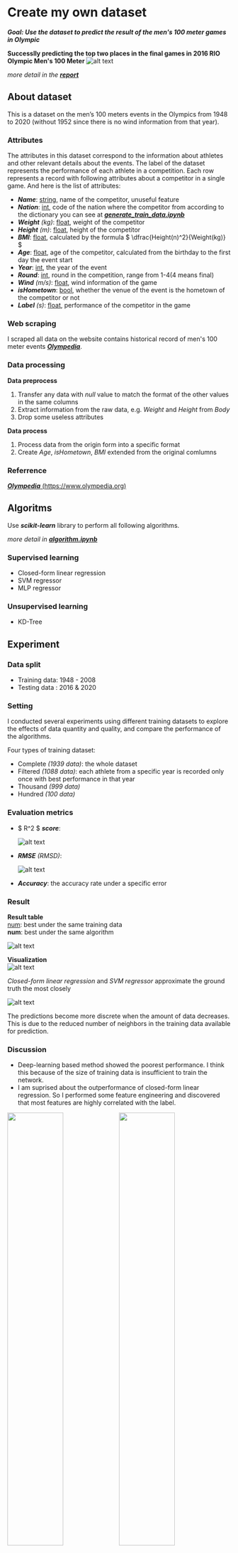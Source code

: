 # Create my own dataset
***Goal: Use the dataset to predict the result of the men's 100 meter games in Olympic***

**Successlly predicting the top two places in the final games in 2016 RIO Olympic Men's 100 Meter**
![alt text](./asset/result_2016.png)

*more detail in the* [***report***](https://github.com/ailuropodaWu/NYCU-AI-Capstone/blob/main/Project1/report/110550014_project1.pdf)
## About dataset
This is a dataset on the men’s 100 meters events in the Olympics from 1948 to 2020 (without 1952 since there is no wind information from that year).

### Attributes
The attributes in this dataset correspond to the information about athletes and other relevant details about the events. The label of the dataset represents the performance of each athlete in a competition.
Each row represents a record with following attributes about a competitor in a single game. And here is the list of attributes:
- ***Name***: <u>string</u>, name of the competitor, unuseful feature
- ***Nation***: <u>int</u>, code of the nation where the competitor from according to the dictionary you can see at [***generate_train_data.ipynb***](https://github.com/ailuropodaWu/NYCU-AI-Capstone/blob/main/Project1/generate_train_data.ipynb)
- ***Weight*** *(kg)*: <u>float</u>, weight of the competitor
- ***Height*** *(m)*: <u>float</u>, height of the competitor
- ***BMI***: <u>float</u>, calculated by the formula $ \dfrac{Height(n)^2}{Weight(kg)} $
- ***Age***: <u>float</u>, age of the competitor, calculated from the birthday to the first day the event start
- ***Year***: <u>int</u>, the year of the event
- ***Round***: <u>int</u>, round in the competition, range from 1-4(4 means final)
- ***Wind*** *(m/s)*: <u>float</u>, wind information of the game
- ***isHometown***: <u>bool</u>, whether the venue of the event is the hometown of the competitor or not
- ***Label*** *(s)*: <u>float</u>, performance of the competitor in the game


### Web scraping
I scraped all data on the website contains historical record of men's 100 meter events [***Olympedia***](https://www.olympedia.org/event_names/40).
### Data processing
**Data preprocess**
1. Transfer any data with *null* value to match the format of the other values in the same columns
2. Extract information from the raw data, e.g. *Weight* and *Height* from *Body*
3. Drop some useless attributes

**Data process**
1. Process data from the origin form into a specific format
2. Create *Age*, *isHometown*, *BMI* extended from the original comlumns

### Referrence
[***Olympedia*** (https://www.olympedia.org)](https://www.olympedia.org)


## Algoritms
Use ***scikit-learn*** library to perform all following algorithms.

*more detail in* [***algorithm.ipynb***](https://github.com/ailuropodaWu/NYCU-AI-Capstone/blob/main/Project1/algorithm.ipynb)
### Supervised learning
- Closed-form linear regression
- SVM regressor
- MLP regressor
### Unsupervised learning
- KD-Tree

## Experiment
### Data split
- Training data: 1948 - 2008
- Testing data : 2016 & 2020
### Setting
I conducted several experiments using different training datasets to explore the effects of data quantity and quality, and compare the performance of the algorithms.

Four types of training dataset:
- Complete *(1939 data)*: the whole dataset
- Filtered *(1088 data)*: each athlete from a specific year is recorded only once with best performance in that year
- Thousand *(999 data)*
- Hundred *(100 data)*

### Evaluation metrics
- $ R^2 $ ***score***: 

    ![alt text](./asset/r2score_formula.png)

- ***RMSE*** *(RMSD)*: 

    ![alt text](./asset/rmse_formula.png)

- ***Accuracy***: the accuracy rate under a specific error

### Result
**Result table**  
    <u>num</u>: best under the same training data<br>
    **num**: best under the same algorithm

![alt text](./asset/result_table.png)


**Visualization**   
![alt text](./asset/result_complete.png)
    
*Closed-form linear regression* and *SVM regressor* approximate the ground truth the most closely


![alt text](./asset/result_kd.png)

The predictions become more discrete when the amount of data decreases. This is due to the reduced number of neighbors in the training data available for prediction.

### Discussion
- Deep-learning based method showed the poorest performance. I think this because of the size of training data is insufficient to train the network.
- I am suprised about the outperformance of closed-form linear regression. So I performed some feature engineering and discovered that most features are highly correlated with the label.

<img src='./asset/feature_height.png' width='50%'><img src='./asset/feature_weight.png' width='50%'>
<img src='./asset/feature_year.png' width='50%'><img src='./asset/feature_wind.png' width='50%'>

## Conclusion
Sports is an interesting and scientific field that is suitable for research. However, as seen in the results, the performance of the algorithms is still not optimal. In the future, we could explore other methods for data collection to create a stronger dataset or conduct further research on feature engineering to better understand the relationship between the data and the label.

## Reference
- https://www.olympedia.org/event_names/40
- https://zhuanlan.zhihu.com/p/67706712
- https://en.wikipedia.org/wiki/Root-mean-square_deviation